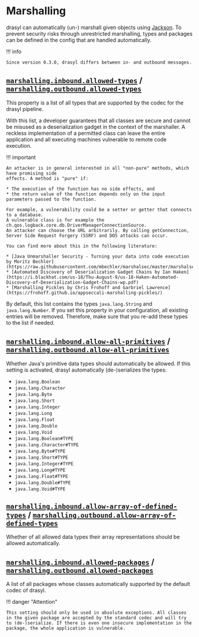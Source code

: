 # Marshalling

drasyl can automatically (un-) marshall given objects using [Jackson](https://github.com/FasterXML/jackson). To prevent security risks through unrestricted marshalling, types and packages can be defined in the config that are handled automatically.

!!! info

    Since version 0.3.0, drasyl differs between in- and outbound messages. 

## [`marshalling.inbound.allowed-types`](https://www.javadoc.io/doc/org.drasyl/drasyl-core/latest/org/drasyl/DrasylConfig.Builder.html#marshallingInboundAllowedTypes(java.util.List)) / [`marshalling.outbound.allowed-types`](https://www.javadoc.io/doc/org.drasyl/drasyl-core/latest/org/drasyl/DrasylConfig.Builder.html#marshallingOutboundAllowedTypes(java.util.List))

This property is a list of all types that are supported by the codec for the drasyl pipeline.

With this list, a developer guarantees that all classes are secure and cannot be misused as a deserialization gadget in the context of the marshaller.
A reckless implementation of a permitted class can leave the entire application and all executing machines vulnerable to remote code execution.

!!! important 

    An attacker is in general interested in all "non-pure" methods, which have promising side
    effects. A method is "pure" if:
    
    * The execution of the function has no side effects, and
    * the return value of the function depends only on the input parameters passed to the function.
    
    For example, a vulnerability could be a setter or getter that connects to a database. 
    A vulnerable class is for example the ch.qos.logback.core.db.DriverManagerConnectionSource. 
    An attacker can choose the URL arbitrarily. By calling getConnection, Server Side Request Forgery (SSRF) and DOS attacks can occur.
    
    You can find more about this in the following literature:
    
    * [Java Unmarshaller Security - Turning your data into code execution by Moritz Bechler](https://raw.githubusercontent.com/mbechler/marshalsec/master/marshalsec.pdf)
    * [Automated Discovery of Deserialization Gadget Chains by Ian Haken](https://i.blackhat.com/us-18/Thu-August-9/us-18-Haken-Automated-Discovery-of-Deserialization-Gadget-Chains-wp.pdf)
    * [Marshalling Pickles by Chris Frohoff and Garbriel Lawrence](https://frohoff.github.io/appseccali-marshalling-pickles/)

By default, this list contains the types `java.lang.String` and `java.lang.Number`. 
If you set this property in your configuration, all existing entries will be removed.
Therefore, make sure that you re-add these types to the list if needed.

## [`marshalling.inbound.allow-all-primitives`](https://www.javadoc.io/doc/org.drasyl/drasyl-core/latest/org/drasyl/DrasylConfig.Builder.html#marshallingInboundAllowAllPrimitives(boolean)) / [`marshalling.outbound.allow-all-primitives`](https://www.javadoc.io/doc/org.drasyl/drasyl-core/latest/org/drasyl/DrasylConfig.Builder.html#marshallingOutboundAllowAllPrimitives(boolean))

Whether Java's primitive data types should automatically be allowed. If this setting is activated, drasyl automatically (de-)serializes the types: 

* `java.lang.Boolean`
* `java.lang.Character`
* `java.lang.Byte`
* `java.lang.Short`
* `java.lang.Integer`
* `java.lang.Long`
* `java.lang.Float`
* `java.lang.Double`
* `java.lang.Void`
* `java.lang.Boolean#TYPE`
* `java.lang.Character#TYPE`
* `java.lang.Byte#TYPE`
* `java.lang.Short#TYPE`
* `java.lang.Integer#TYPE`
* `java.lang.Long#TYPE`
* `java.lang.Float#TYPE`
* `java.lang.Double#TYPE`
* `java.lang.Void#TYPE`

## [`marshalling.inbound.allow-array-of-defined-types`](https://www.javadoc.io/doc/org.drasyl/drasyl-core/latest/org/drasyl/DrasylConfig.Builder.html#marshallingOutboundAllowArrayOfDefinedTypes(boolean)) / [`marshalling.outbound.allow-array-of-defined-types`](https://www.javadoc.io/doc/org.drasyl/drasyl-core/latest/org/drasyl/DrasylConfig.Builder.html#marshallingOutboundAllowArrayOfDefinedTypes(boolean))

Whether of all allowed data types their array representations should be allowed automatically.

## [`marshalling.inbound.allowed-packages`](https://www.javadoc.io/doc/org.drasyl/drasyl-core/latest/org/drasyl/DrasylConfig.Builder.html#marshallingInboundAllowedPackages(java.util.List)) / [`marshalling.outbound.allowed-packages`](https://www.javadoc.io/doc/org.drasyl/drasyl-core/latest/org/drasyl/DrasylConfig.Builder.html#marshallingOutboundAllowedPackages(java.util.List))

A list of all packages whose classes automatically supported by the default codec of drasyl.

!!! danger "Attention"

    This setting should only be used in absolute exceptions. All classes in the given package are accepted by the standard codec and will try to (de-)serialize. If there is even one insecure implementation in the package, the whole application is vulnerable.
